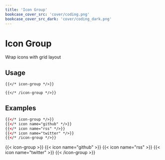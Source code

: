```yaml
---
title: 'Icon Group'
bookcase_cover_src: 'cover/coding.png'
bookcase_cover_src_dark: 'cover/coding_dark.png'
---
```


# Icon Group

Wrap icons with grid layout

## Usage

```
{{</* icon-group */>}}

{{</* /icon-group */>}}
```

## Examples

```html
{{</* icon-group */>}}
{{</* icon name="github" */>}}
{{</* icon name="rss" */>}}
{{</* icon name="twitter" */>}}
{{</* /icon-group */>}}
```

{{< icon-group >}}
{{< icon name="github" >}}
{{< icon name="rss" >}}
{{< icon name="twitter" >}}
{{< /icon-group >}}
